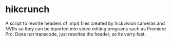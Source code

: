 # hikcrunch

A script to rewrite headers of .mp4 files created by hickvivion cameras and NVRs so they can be inported into video editing programs such as Premiere Pro.  Does not transcode, just rewrites the header, so its verry fast.
